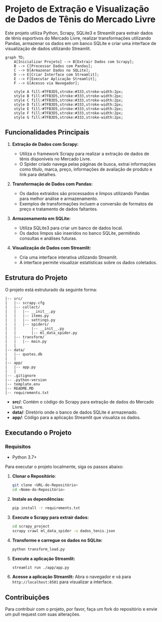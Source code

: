 
# Projeto de Extração e Visualização de Dados de Tênis do Mercado Livre

Este projeto utiliza Python, Scrapy, SQLite3 e Streamlit para extrair dados de tênis esportivos do Mercado Livre, realizar transformações utilizando Pandas, armazenar os dados em um banco SQLite e criar uma interface de visualização de dados utilizando Streamlit.

```mermaid
graph TD;
    A[Inicializar Projeto] --> B[Extrair Dados com Scrapy];
    B --> C[Processar Dados com Pandas];
    C --> D[Armazenar Dados no SQLite];
    D --> E[Criar Interface com Streamlit];
    E --> F[Executar Aplicação Streamlit];
    F --> G[Acesso via Navegador];

    style A fill:#7FB3D5,stroke:#333,stroke-width:2px;
    style B fill:#7FB3D5,stroke:#333,stroke-width:2px;
    style C fill:#7FB3D5,stroke:#333,stroke-width:2px;
    style D fill:#7FB3D5,stroke:#333,stroke-width:2px;
    style E fill:#7FB3D5,stroke:#333,stroke-width:2px;
    style F fill:#7FB3D5,stroke:#333,stroke-width:2px;
    style G fill:#7FB3D5,stroke:#333,stroke-width:2px;
```

## Funcionalidades Principais

1. **Extração de Dados com Scrapy:**
   - Utiliza o framework Scrapy para realizar a extração de dados de tênis disponíveis no Mercado Livre.
   - O Spider criado navega pelas páginas de busca, extrai informações como título, marca, preço, informações de avaliação de produto e link para detalhes.

2. **Transformação de Dados com Pandas:**
   - Os dados extraídos são processados e limpos utilizando Pandas para melhor análise e armazenamento.
   - Exemplos de transformações incluem a conversão de formatos de preço e tratamento de dados faltantes.

3. **Armazenamento em SQLite:**
   - Utiliza SQLite3 para criar um banco de dados local.
   - Os dados limpos são inseridos no banco SQLite, permitindo consultas e análises futuras.

4. **Visualização de Dados com Streamlit:**
   - Cria uma interface interativa utilizando Streamlit.
   - A interface permite visualizar estatísticas sobre os dados coletados.

## Estrutura do Projeto

O projeto está estruturado da seguinte forma:

```plaintext
|-- src/
|   |-- scrapy.cfg
|   |-- collect/
|   |   |-- __init__.py
|   |   |-- items.py
|   |   |-- settings.py
|   |   |-- spiders/
|   |       |-- __init__.py
|   |       |-- ml_data_spider.py
|   |-- transform/
|   |   |-- main.py
|   |
|-- data/
|   |-- quotes.db
|   |
|-- app/
|   |-- app.py
|   |
|-- .gitignore
|-- .python-version
|-- template.env
|-- README.MD
|-- requirements.txt
```

- **src/**: Contém o código do Scrapy para extração de dados do Mercado Livre.
- **data/**: Diretório onde o banco de dados SQLite é armazenado.
- **app/**: Código para a aplicação Streamlit que visualiza os dados.

## Executando o Projeto

### Requisitos

- Python 3.7+

Para executar o projeto localmente, siga os passos abaixo:

1. **Clonar o Repositório**:
   ```bash
   git clone <URL-do-Repositório>
   cd <Nome-do-Repositório>
   ```

2. **Instale as dependências:**
   ```bash
   pip install -r requirements.txt
   ```

3. **Execute o Scrapy para extrair dados:**
   ```bash
   cd scrapy_project
   scrapy crawl ml_data_spider -o dados_tenis.json
   ```

4. **Transforme e carregue os dados no SQLite:**
   ```bash
   python transform_load.py
   ```

5. **Execute a aplicação Streamlit:**
   ```bash
   streamlit run ./app/app.py
   ```

6. **Acesse a aplicação Streamlit:**
   Abra o navegador e vá para `http://localhost:8501` para visualizar a interface.

## Contribuições

Para contribuir com o projeto, por favor, faça um fork do repositório e envie um pull request com suas alterações.
